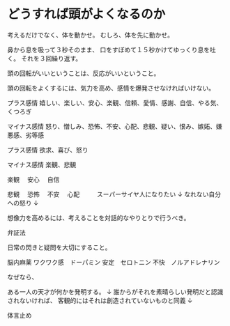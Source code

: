 # どうすれば頭がよくなるのか

考えるだけでなく、体を動かせ。
むしろ、体を先に動かせ。

鼻から息を吸って３秒そのまま、
口をすぼめて１５秒かけてゆっくり息を吐く。
それを３回繰り返す。

頭の回転がいいということは、反応がいいということ。

頭の回転をよくするには、気力を高め、感情を爆発させなければいけない。

プラス感情
嬉しい、楽しい、安心、楽観、信頼、愛情、感謝、自信、やる気、くつろぎ

マイナス感情
怒り、憎しみ、恐怖、不安、心配、悲観、疑い、恨み、嫉妬、嫌悪感、劣等感



プラス感情
欲求、喜び、怒り

マイナス感情
楽観、悲観


楽観
　安心
　自信

悲観
　恐怖
　不安
　心配
　
　
スーパーサイヤ人になりたい
↓
なれない自分への怒り
↓



想像力を高めるには、考えることを対話的なやりとりで行うべき。

弁証法

日常の閃きと疑問を大切にすること。

脳内麻薬
ワクワク感　ドーパミン
安定　セロトニン
不快　ノルアドレナリン



なぜなら、

ある一人の天才が何かを発明する。
↓
誰からがそれを素晴らしい発明だと認識されないければ、
客観的にはそれは創造されていないものと同義
↓


体言止め



